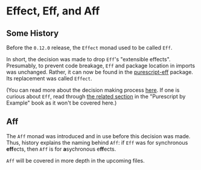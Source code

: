 # Effect, Eff, and Aff

## Some History

Before the `0.12.0` release, the `Effect` monad used to be called `Eff`.

In short, the decision was made to drop `Eff`'s "extensible effects". Presumably, to prevent code breakage, `Eff` and package location in imports was unchanged. Rather, it can now be found in the [purescript-eff](https://pursuit.purescript.org/packages/purescript-eff/3.2.1) package. Its replacement was called `Effect`.

(You can read more about the decision making process [here](https://purescript-resources.readthedocs.io/en/latest/eff-to-effect.html). If one is curious about `Eff`, read through [the related section](https://book.purescript.org/chapter8.html#the-effect-monad-1) in the "Purescript by Example" book as it won't be covered here.)

## Aff

The `Aff` monad was introduced and in use before this decision was made. Thus, history explains the naming behind `Aff`: if `Eff` was for synchronous **eff**ects, then `Aff` is for **a**sychronous e**ff**ects.

`Aff` will be covered in more depth in the upcoming files.
